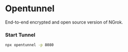 # Opentunnel
End-to-end encrypted and open source version of NGrok.

### Start Tunnel

```bash
npx opentunnel -p 8080
```
